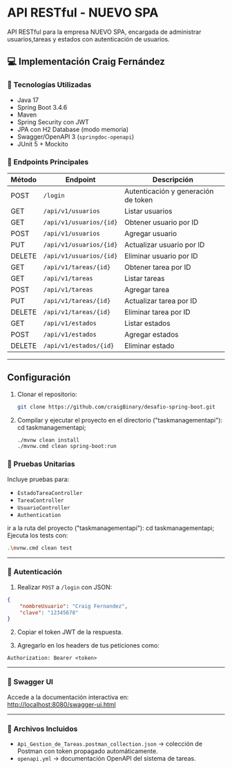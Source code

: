 # API RESTful - NUEVO SPA
API RESTful para la empresa NUEVO SPA, encargada de administrar usuarios,tareas y estados con autenticación de usuarios.

## 💻 Implementación Craig Fernández

### 🔧 Tecnologías Utilizadas

- Java 17
- Spring Boot 3.4.6
- Maven
- Spring Security con JWT
- JPA con H2 Database (modo memoria)
- Swagger/OpenAPI 3 (`springdoc-openapi`)
- JUnit 5 + Mockito

### 🚀 Endpoints Principales

| Método | Endpoint               | Descripción                         |
|--------|------------------------|-------------------------------------|
| POST   | `/login`               | Autenticación y generación de token |
| GET    | `/api/v1/usuarios`     | Listar usuarios                     |
| GET    | `/api/v1/usuarios/{id}`| Obtener usuario por ID              |
| POST   | `/api/v1/usuarios`     | Agregar usuario                     |
| PUT    | `/api/v1/usuarios/{id}`| Actualizar usuario por ID           |
| DELETE | `/api/v1/usuarios/{id}`| Eliminar usuario por ID             |
| GET    | `/api/v1/tareas/{id}`  | Obtener tarea por ID                |
| GET    | `/api/v1/tareas`       | Listar tareas                       |
| POST   | `/api/v1/tareas`       | Agregar tarea                       |
| PUT    | `/api/v1/tareas/{id}`  | Actualizar tarea por ID             |
| DELETE | `/api/v1/tareas/{id}`  | Eliminar tarea por ID               |
| GET    | `/api/v1/estados`      | Listar estados                      |
| POST   | `/api/v1/estados`      | Agregar estados                     |
| DELETE | `/api/v1/estados/{id}` | Eliminar estado                     |

---
## Configuración
1. Clonar el repositorio:
    ```bash
    git clone https://github.com/craigBinary/desafio-spring-boot.git
    ```
2. Compilar y ejecutar el proyecto en el directorio ("taskmanagementapi"): cd taskmanagementapi;
    ```bash
    ./mvnw clean install
    ./mvnw.cmd clean spring-boot:run
    ```

### 🧪 Pruebas Unitarias

Incluye pruebas para:
- `EstadoTareaController`
- `TareaController`
- `UsuarioController`
- `Authentication`

ir a la ruta del proyecto ("taskmanagementapi"): cd taskmanagementapi;
Ejecuta los tests con:

```bash
.\mvnw.cmd clean test
```

---

### 🔐 Autenticación

1. Realizar `POST` a `/login` con JSON:

```json
{
    "nombreUsuario": "Craig Fernandez",
    "clave": "12345678"
}
```

2. Copiar el token JWT de la respuesta.

3. Agregarlo en los headers de tus peticiones como:

```
Authorization: Bearer <token>
```

---

### 📄 Swagger UI

Accede a la documentación interactiva en:  
[http://localhost:8080/swagger-ui.html](http://localhost:8080/v3/api-docs)

---

### 📂 Archivos Incluidos

- `Api_Gestion_de_Tareas.postman_collection.json` → colección de Postman con token propagado automáticamente.
- `openapi.yml` → documentación OpenAPI del sistema de tareas.